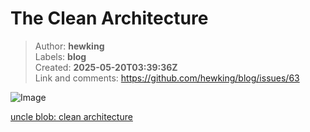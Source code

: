 # The Clean Architecture

> Author: **hewking**  
> Labels: **blog**  
> Created: **2025-05-20T03:39:36Z**  
> Link and comments: <https://github.com/hewking/blog/issues/63>  


![Image](https://github.com/user-attachments/assets/bde6eb49-d254-4a97-b6e2-9b89e5c8f9f4)

[uncle blob: clean architecture](https://blog.cleancoder.com/uncle-bob/2012/08/13/the-clean-architecture.html)